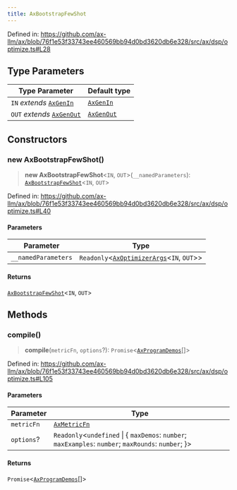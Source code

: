 ```yaml
---
title: AxBootstrapFewShot
---
```


Defined in: https://github.com/ax-llm/ax/blob/76f1e53f33743ee460569bb94d0bd3620db6e328/src/ax/dsp/optimize.ts#L28

## Type Parameters

| Type Parameter | Default type |
| ------ | ------ |
| `IN` *extends* [`AxGenIn`](/api/#03-apidocs/typealiasaxgenin) | [`AxGenIn`](/api/#03-apidocs/typealiasaxgenin) |
| `OUT` *extends* [`AxGenOut`](/api/#03-apidocs/typealiasaxgenout) | [`AxGenOut`](/api/#03-apidocs/typealiasaxgenout) |

## Constructors

<a id="constructors"></a>

### new AxBootstrapFewShot()

> **new AxBootstrapFewShot**\<`IN`, `OUT`\>(`__namedParameters`): [`AxBootstrapFewShot`](/api/#03-apidocs/classaxbootstrapfewshot)\<`IN`, `OUT`\>

Defined in: https://github.com/ax-llm/ax/blob/76f1e53f33743ee460569bb94d0bd3620db6e328/src/ax/dsp/optimize.ts#L40

#### Parameters

| Parameter | Type |
| ------ | ------ |
| `__namedParameters` | `Readonly`\<[`AxOptimizerArgs`](/api/#03-apidocs/typealiasaxoptimizerargs)\<`IN`, `OUT`\>\> |

#### Returns

[`AxBootstrapFewShot`](/api/#03-apidocs/classaxbootstrapfewshot)\<`IN`, `OUT`\>

## Methods

<a id="compile"></a>

### compile()

> **compile**(`metricFn`, `options`?): `Promise`\<[`AxProgramDemos`](/api/#03-apidocs/typealiasaxprogramdemos)[]\>

Defined in: https://github.com/ax-llm/ax/blob/76f1e53f33743ee460569bb94d0bd3620db6e328/src/ax/dsp/optimize.ts#L105

#### Parameters

| Parameter | Type |
| ------ | ------ |
| `metricFn` | [`AxMetricFn`](/api/#03-apidocs/typealiasaxmetricfn) |
| `options`? | `Readonly`\<`undefined` \| \{ `maxDemos`: `number`; `maxExamples`: `number`; `maxRounds`: `number`; \}\> |

#### Returns

`Promise`\<[`AxProgramDemos`](/api/#03-apidocs/typealiasaxprogramdemos)[]\>
